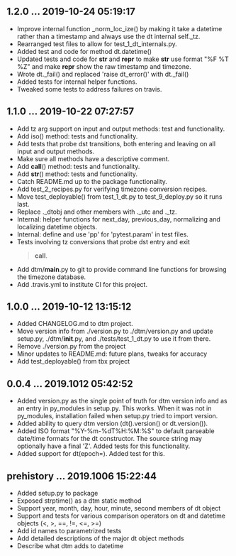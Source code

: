 ## 1.2.0 ... 2019-10-24 05:19:17

 * Improve internal function _norm_loc_ize() by making it take a datetime
   rather than a timestamp and always use the dt internal self._tz.
 * Rearranged test files to allow for test_1_dt_internals.py.
 * Added test and code for method dt.datetime()
 * Updated tests and code for __str__ and __repr__ to make __str__ use
   format "%F %T %Z" and make __repr__ show the raw timestamp and timezone.
 * Wrote dt._fail() and replaced 'raise dt_error(<message>)' with
   dt._fail(<message>)
 * Added tests for internal helper functions.
 * Tweaked some tests to address failures on travis.


## 1.1.0 ... 2019-10-22 07:27:57

 * Add tz arg support on input and output methods: test and functionality.
 * Add iso() method: tests and functionality.
 * Add tests that probe dst transitions, both entering and leaving on all
   input and output methods.
 * Make sure all methods have a descriptive comment.
 * Add __call__() method: tests and functionality.
 * Add __str__() method: tests and functionality.
 * Catch README.md up to the package functionality.
 * Add test_2_recipes.py for verifying timezone conversion recipes.
 * Move test_deployable() from test_1_dt.py to test_9_deploy.py so it runs
   last.
 * Replace ._dtobj and other members with ._utc and ._tz.
 * Internal: helper functions for next_day, previous_day, normalizing and
   localizing datetime objects.
 * Internal: define and use 'pp' for 'pytest.param' in test files.
 * Tests involving tz conversions that probe dst entry and exit
   > __call__.
 * Add dtm/__main__.py to git to provide command line functions for
   browsing the timezone database.
 * Add .travis.yml to institute CI for this project.


## 1.0.0 ... 2019-10-12 13:15:12

 * Added CHANGELOG.md to dtm project.
 * Move version info from ./version.py to ./dtm/version.py and update
   setup.py, ./dtm/__init__.py, and ./tests/test_1_dt.py to use it from
   there.
 * Remove ./version.py from the project
 * Minor updates to README.md: future plans, tweaks for accuracy
 * Add test_deployable() from tbx project

## 0.0.4 ... 2019.1012 05:42:52

 * Added version.py as the single point of truth for dtm version info and
   as an entry in py_modules in setup.py. This works. When it was not in
   py_modules, installation failed when setup.py tried to import version.
 * Added ability to query dtm version (dt().version() or dt.version()).
 * Added ISO format "%Y-%m-%dT%H:%M:%S" to default parseable date/time
   formats for the dt constructor. The source string may optionally have a
   final 'Z'. Added tests for this functionality.
 * Added support for dt(epoch=<number>). Added test for this.

## prehistory ... 2019.1006 15:22:44

 * Added setup.py to package
 * Exposed strptime() as a dtm static method
 * Support year, month, day, hour, minute, second members of dt object
 * Support and tests for various comparison operators on dt and datetime
   objects (<, >, ==, !=, <=, >=)
 * Add id names to parametrized tests
 * Add detailed descriptions of the major dt object methods
 * Describe what dtm adds to datetime
